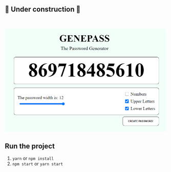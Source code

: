 ## 🚧 Under construction 🚧
<br/>
 
![Screenshot](./public/assets/images/image01.PNG)

## Run the project

1.  ```yarn``` or ```npm install```
2. ```npm start``` or ```yarn start```  